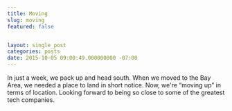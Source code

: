 ```yaml
---
title: Moving
slug: moving
featured: false


layout: single_post
categories: posts
date: 2015-10-05 09:00:49.000000000 -07:00
---
```


In just a week, we pack up and head south. When we moved to the Bay Area, we needed a place to land in short notice. Now, we're “moving up” in terms of location. Looking forward to being so close to some of the greatest tech companies.

